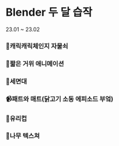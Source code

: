 # Blender 두 달 습작
23.01 ~ 23.02 

### :closed_lock_with_key:캐릭캐릭체인지 자물쇠


### :chicken:짧은 거위 애니메이션


### :shower:세면대


### :video_camera:패트와 매트(닭고기 소동 에피소드 부엌)


### :tropical_drink:유리컵


### :deciduous_tree:나무 텍스쳐
